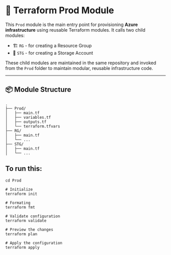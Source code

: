 # 📁 Terraform Prod Module

This `Prod` module is the main entry point for provisioning **Azure infrastructure** using reusable Terraform modules. It calls two child modules:

- 🏗️ `RG` - for creating a Resource Group
- 💾 `STG` - for creating a Storage Account

These child modules are maintained in the same repository and invoked from the `Prod` folder to maintain modular, reusable infrastructure code.

---

## 📦 Module Structure

```plaintext
.
├── Prod/
│   ├── main.tf
│   ├── variables.tf
│   ├── outputs.tf
│   └── terraform.tfvars
├── RG/
│   ├── main.tf
│   └── ...
├── STG/
│   ├── main.tf
│   └── ...

```

## To run this:

```
cd Prod

# Initialize
terraform init

# Formating
terraform fmt

# Validate configuration
terraform validate

# Preview the changes
terraform plan

# Apply the configuration
terraform apply
```
